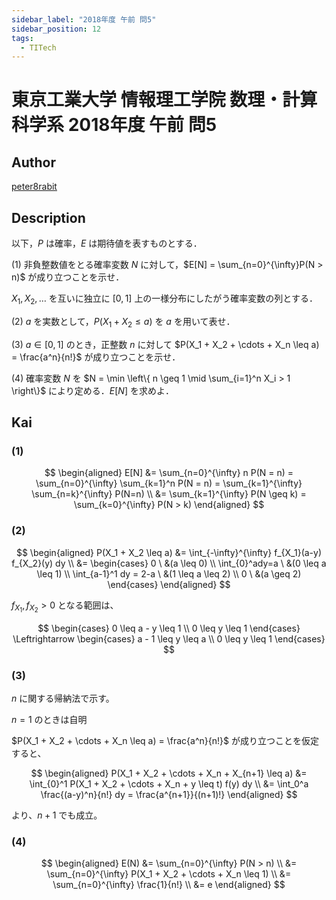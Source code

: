 ```yaml
---
sidebar_label: "2018年度 午前 問5"
sidebar_position: 12
tags:
  - TITech
---
```

# 東京工業大学 情報理工学院 数理・計算科学系 2018年度 午前 問5

## **Author**
[peter8rabit](https://github.com/peter8rabit)

## **Description**
以下，$P$ は確率，$E$ は期待値を表すものとする．

(1) 非負整数値をとる確率変数 $N$ に対して，$E[N] = \sum_{n=0}^{\infty}P(N > n)$ が成り立つことを示せ．

$X_1, X_2, \ldots$ を互いに独立に $[0, 1]$ 上の一様分布にしたがう確率変数の列とする．

(2) $a$ を実数として，$P(X_1 + X_2 \leq a)$ を $a$ を用いて表せ．

(3) $a \in [0,1]$ のとき，正整数 $n$ に対して $P(X_1 + X_2 + \cdots + X_n \leq a) = \frac{a^n}{n!}$ が成り立つことを示せ．

(4) 確率変数 $N$ を $N = \min \left\{ n \geq 1 \mid \sum_{i=1}^n X_i > 1 \right\}$ により定める．$E[N]$ を求めよ．

## **Kai**
### (1)

$$
\begin{aligned}
    E[N] &= \sum_{n=0}^{\infty} n P(N = n) = \sum_{n=0}^{\infty} \sum_{k=1}^n P(N = n) = \sum_{k=1}^{\infty} \sum_{n=k}^{\infty} P(N=n) \\
    &= \sum_{k=1}^{\infty} P(N \geq k) = \sum_{k=0}^{\infty} P(N > k)
\end{aligned}
$$

### (2)

$$
\begin{aligned}
P(X_1 + X_2 \leq a) &= \int_{-\infty}^{\infty} f_{X_1}(a-y) f_{X_2}(y) dy \\
&= \begin{cases}
    0 \ &(a \leq 0) \\
    \int_{0}^ady=a \ &(0 \leq a \leq 1) \\
    \int_{a-1}^1 dy = 2-a \ &(1 \leq a \leq 2) \\
    0 \ &(a \geq 2)
\end{cases}
\end{aligned}
$$

$f_{X_1}, f_{X_2} > 0$ となる範囲は、

$$
\begin{cases}
    0 \leq a - y \leq 1 \\
    0 \leq y \leq 1
\end{cases}
\Leftrightarrow
\begin{cases}
a - 1 \leq y \leq a \\
0 \leq y \leq 1
\end{cases}
$$

### (3)
$n$ に関する帰納法で示す。

$n=1$ のときは自明

$P(X_1 + X_2 + \cdots + X_n \leq a) = \frac{a^n}{n!}$ が成り立つことを仮定すると、

$$
\begin{aligned}
P(X_1 + X_2 + \cdots + X_n + X_{n+1} \leq a) &= \int_{0}^1 P(X_1 + X_2 + \cdots + X_n + y \leq t) f(y) dy \\
&= \int_0^a \frac{(a-y)^n}{n!} dy = \frac{a^{n+1}}{(n+1)!}
\end{aligned}
$$

より、$n+1$ でも成立。

### (4)

$$
\begin{aligned}
E(N) &= \sum_{n=0}^{\infty} P(N > n) \\
&= \sum_{n=0}^{\infty} P(X_1 + X_2 + \cdots + X_n \leq 1) \\
&= \sum_{n=0}^{\infty} \frac{1}{n!} \\
&= e
\end{aligned}
$$